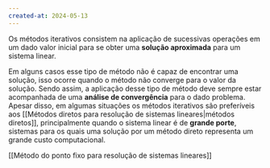 ```yaml
---
created-at: 2024-05-13
---
```


Os métodos iterativos consistem na aplicação de sucessivas operações em um dado valor inicial para se obter uma **solução aproximada** para um sistema linear.

Em alguns casos esse tipo de método não é capaz de encontrar uma solução, isso ocorre quando o método não converge para o valor da solução. Sendo assim, a aplicação desse tipo de método deve sempre estar acompanhada de uma **análise de convergência** para o dado problema. Apesar disso, em algumas situações os métodos iterativos são preferíveis aos [[Métodos diretos para resolução de sistemas lineares|métodos diretos]], principalmente quando o sistema linear é de **grande porte**, sistemas para os quais uma solução por um método direto representa um grande custo computacional.

[[Método do ponto fixo para resolução de sistemas lineares]]